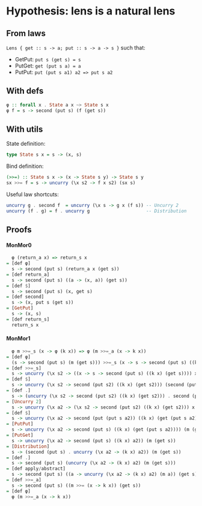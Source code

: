 # Hypothesis: lens is a natural lens

## From laws

`Lens { get :: s -> a; put :: s -> a -> s }` such that:
* GetPut: `put s (get s) = s`
* PutGet: `get (put s a) = a`
* PutPut: `put (put s a1) a2 => put s a2`

## With defs

```haskell
φ :: forall x . State a x ~> State s x
φ f = s -> second (put s) (f (get s))
```

## With utils

State definition:
```haskell
type State s x = s -> (x, s)
```

Bind definition:
```haskell
(>>=) :: State s x -> (x -> State s y) -> State s y
sx >>= f = s -> uncurry (\x s2 -> f x s2) (sx s)
```

Useful law shortcuts:
```haskell
uncurry g . second f  = uncurry (\x s -> g x (f s)) -- Uncurry 2
uncurry (f . g) = f . uncurry g                     -- Distribution
```

## Proofs

#### MonMor0

```haskell
  φ (return_a x) => return_s x
= [def φ]
  s -> second (put s) (return_a x (get s))
= [def return_a]
  s -> second (put s) ((a -> (x, a)) (get s))
= [def $]
  s -> second (put s) (x, get s)
= [def second]
  s -> (x, put s (get s))
= [GetPut]
  s -> (x, s)
= [def return_s]
  return_s x
```

#### MonMor1

```haskell
  φ m >>=_s (x -> φ (k x)) => φ (m >>=_a (x -> k x))
= [def φ]
  (s -> second (put s) (m (get s))) >>=_s (x -> s -> second (put s) ((k x) (get s)))
= [def >>=_s]
  s -> uncurry (\x s2 -> ((x -> s -> second (put s) ((k x) (get s)))) x s2) ((s -> second (put s) (m (get s))) s)
= [def $]
  s -> uncurry (\x s2 -> second (put s2) ((k x) (get s2))) (second (put s) (m (get s)))
= [def .]
  s -> (uncurry (\x s2 -> second (put s2) ((k x) (get s2))) . second (put s)) (m (get s))
= [Uncurry 2]
  s -> uncurry (\x a2 -> (\x s2 -> second (put s2) ((k x) (get s2))) x (put s a2)) (m (get s))
= [def $]
  s -> uncurry (\x a2 -> second (put (put s a2)) ((k x) (get (put s a2)))) (m (get s))
= [PutPut]
  s -> uncurry (\x a2 -> second (put s) ((k x) (get (put s a2)))) (m (get s))
= [PutGet]
  s -> uncurry (\x a2 -> second (put s) ((k x) a2)) (m (get s))
= [Distribution]
  s -> (second (put s) . uncurry (\x a2 -> (k x) a2)) (m (get s))
= [def .]
  s -> second (put s) (uncurry (\x a2 -> (k x) a2) (m (get s)))
= [def apply/abstract]
  s -> second (put s) ((a -> uncurry (\x a2 -> (k x) a2) (m a)) (get s))
= [def >>=_a]
  s -> second (put s) ((m >>= (x -> k x)) (get s))
= [def φ]
  φ (m >>=_a (x -> k x))
```
